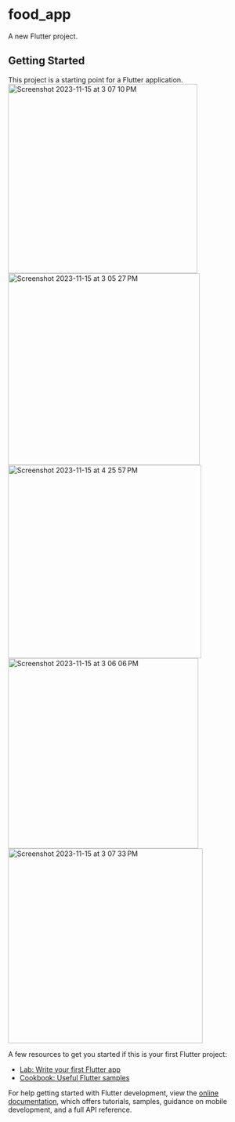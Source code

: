 # food_app

A new Flutter project.

## Getting Started

This project is a starting point for a Flutter application.
<img width="386" alt="Screenshot 2023-11-15 at 3 07 10 PM" src="https://github.com/ASWAGHOSHDS/food_app/assets/128777776/04fe8d58-1e5f-4a60-b371-44ceab169a69">
<img width="391" alt="Screenshot 2023-11-15 at 3 05 27 PM" src="https://github.com/ASWAGHOSHDS/food_app/assets/128777776/da6f5166-aa41-4e28-8a6a-41a7ba454ef4">
<img width="394" alt="Screenshot 2023-11-15 at 4 25 57 PM" src="https://github.com/ASWAGHOSHDS/food_app/assets/128777776/55c9d8ab-6d92-49c5-b935-1e5ff564ef48">
<img width="388" alt="Screenshot 2023-11-15 at 3 06 06 PM" src="https://github.com/ASWAGHOSHDS/food_app/assets/128777776/fe3f0749-bcde-4d37-aa2e-829bed1795f1">
<img width="397" alt="Screenshot 2023-11-15 at 3 07 33 PM" src="https://github.com/ASWAGHOSHDS/food_app/assets/128777776/c8db73c3-dbf6-42be-b10b-626756a9ec87">

A few resources to get you started if this is your first Flutter project:

- [Lab: Write your first Flutter app](https://docs.flutter.dev/get-started/codelab)
- [Cookbook: Useful Flutter samples](https://docs.flutter.dev/cookbook)

For help getting started with Flutter development, view the
[online documentation](https://docs.flutter.dev/), which offers tutorials,
samples, guidance on mobile development, and a full API reference.
